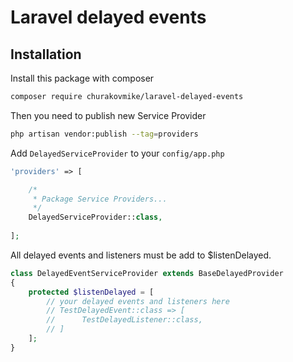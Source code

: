 Laravel delayed events
=======================

Installation
-------------
Install this package with composer
```bash
composer require churakovmike/laravel-delayed-events
```

Then you need to publish new Service Provider
```bash
php artisan vendor:publish --tag=providers
```

Add `DelayedServiceProvider` to your `config/app.php`
```php
'providers' => [

    /*
     * Package Service Providers...
     */
    DelayedServiceProvider::class,
    
];
```

All delayed events and listeners must be add to $listenDelayed.
```php
class DelayedEventServiceProvider extends BaseDelayedProvider
{
    protected $listenDelayed = [
        // your delayed events and listeners here
        // TestDelayedEvent::class => [
        //      TestDelayedListener::class,
        // ]
    ];
}
```
